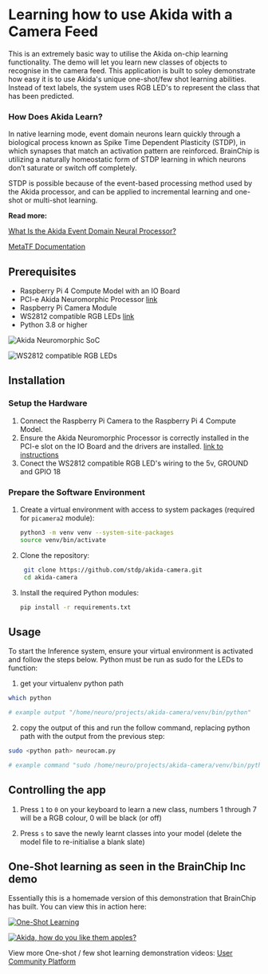 # Learning how to use Akida with a Camera Feed

This is an extremely basic way to utilise the Akida on-chip learning functionality. The demo will let you learn new classes of objects to recognise in the camera feed. This application is built to soley demonstrate how easy it is to use Akida's unique one-shot/few shot learning abilities. Instead of text labels, the system uses RGB LED's to represent the class that has been predicted.

### How Does Akida Learn?

In  native  learning  mode,  event  domain  neurons  learn quickly through a biological process known as Spike Time Dependent Plasticity (STDP), in which synapses that match an activation pattern are reinforced. BrainChip is utilizing a naturally homeostatic form of STDP learning in which neurons don’t saturate or switch off completely. 

STDP  is  possible  because  of  the  event-based processing method used by the Akida processor, and can be applied to incremental learning and one-shot or multi-shot learning.

**Read more:**

[What Is the Akida Event Domain Neural Processor?](https://brainchip.com/akida-foundations/)

[MetaTF Documentation](https://doc.brainchipinc.com) 

## Prerequisites

- Raspberry Pi 4 Compute Model with an IO Board
- PCI-e Akida Neuromorphic Processor [link](https://shop.brainchipinc.com/products/akida%E2%84%A2-development-kit-pcie-board)
- Raspberry Pi Camera Module
- WS2812 compatible RGB LEDs [link](https://core-electronics.com.au/neopixel-stick-8-x-ws2812-5050-rgb-led-with-integrated-drivers.html)
- Python 3.8 or higher

![Akida Neuromorphic SoC](https://i.imgur.com/g8YCnaX.jpeg)

![WS2812 compatible RGB LEDs](https://i.imgur.com/zg9xneM.png)

## Installation

### Setup the Hardware
1. Connect the Raspberry Pi Camera to the Raspberry Pi 4 Compute Model.
2. Ensure the Akida Neuromorphic Processor is correctly installed in the PCI-e slot on the IO Board and the drivers are installed. [link to instructions](https://brainchip.com/support-akida-pcie-board)
3. Conect the WS2812 compatible RGB LED's wiring to the 5v, GROUND and GPIO 18

### Prepare the Software Environment
1. Create a virtual environment with access to system packages (required for `picamera2` module):
   ```bash
   python3 -m venv venv --system-site-packages
   source venv/bin/activate
   ```

2. Clone the repository:
   ```bash
    git clone https://github.com/stdp/akida-camera.git
    cd akida-camera
    ```

3. Install the required Python modules:
    ```bash
    pip install -r requirements.txt
    ```

## Usage

To start the Inference system, ensure your virtual environment is activated and follow the steps below. Python must be run as sudo for the LEDs to function:

1. get your virtualenv python path
``` bash
which python

# example output "/home/neuro/projects/akida-camera/venv/bin/python"
```

2. copy the output of this and run the follow command, replacing python path with the output from the previous step:
```bash
sudo <python path> neurocam.py

# example command "sudo /home/neuro/projects/akida-camera/venv/bin/python akida_camera.py"
```

## Controlling the app

1. Press `1` to `0` on your keyboard to learn a new class, numbers 1 through 7 will be a RGB colour, 0 will be black (or off)

2. Press `s` to save the newly learnt classes into your model (delete the model file to re-initialise a blank slate)

## One-Shot learning as seen in the BrainChip Inc demo

Essentially this is a homemade version of this demonstration that BrainChip has built. You can view this in action here:

[![One-Shot Learning](http://img.youtube.com/vi/xeGAiWbKa7s/0.jpg)](https://youtu.be/xeGAiWbKa7s "One-Shot Learning")

[![Akida, how do you like them apples?](http://img.youtube.com/vi/p9pXN5-opGw/0.jpg)](https://www.youtube.com/watch?v=p9pXN5-opGw "Akida, how do you like them apples?")


View more One-shot / few shot learning demonstration videos: 
[User Community Platform](https://www.youtube.com/playlist?list=PLKZ8TPx-mIt2Mu3kXxm9BIW08lIDbvZdA)
